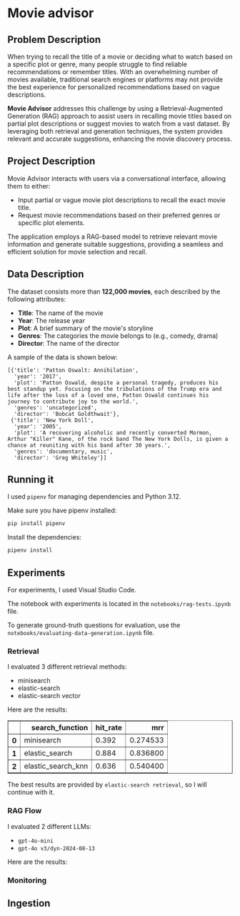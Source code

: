 # Movie advisor

## Problem Description

When trying to recall the title of a movie or deciding what to watch based on a specific plot or genre, many people struggle to find reliable recommendations or remember titles. With an overwhelming number of movies available, traditional search engines or platforms may not provide the best experience for personalized recommendations based on vague descriptions.

**Movie Advisor** addresses this challenge by using a Retrieval-Augmented Generation (RAG) approach to assist users in recalling movie titles based on partial plot descriptions or suggest movies to watch from a vast dataset. By leveraging both retrieval and generation techniques, the system provides relevant and accurate suggestions, enhancing the movie discovery process.

## Project Description
Movie Advisor interacts with users via a conversational interface, allowing them to either:

- Input partial or vague movie plot descriptions to recall the exact movie title.
- Request movie recommendations based on their preferred genres or specific plot elements.

The application employs a RAG-based model to retrieve relevant movie information and generate suitable suggestions, providing a seamless and efficient solution for movie selection and recall.

## Data Description

The dataset consists more than **122,000 movies**, each described by the following attributes:

- **Title**: The name of the movie
- **Year**: The release year
- **Plot**: A brief summary of the movie's storyline
- **Genres**: The categories the movie belongs to (e.g., comedy, drama)
- **Director**: The name of the director

A sample of the data is shown below:

```plaintext
[{'title': 'Patton Oswalt: Annihilation',
  'year': '2017',
  'plot': 'Patton Oswald, despite a personal tragedy, produces his best standup yet. Focusing on the tribulations of the Trump era and life after the loss of a loved one, Patton Oswald continues his journey to contribute joy to the world.',
  'genres': 'uncategorized',
  'director': 'Bobcat Goldthwait'},
 {'title': 'New York Doll',
  'year': '2005',
  'plot': 'A recovering alcoholic and recently converted Mormon, Arthur "Killer" Kane, of the rock band The New York Dolls, is given a chance at reuniting with his band after 30 years.',
  'genres': 'documentary, music',
  'director': 'Greg Whiteley'}]
```

## Running it

I used `pipenv` for managing dependencies and Python 3.12.

Make sure you have pipenv installed:

```bash
pip install pipenv
```
Install the dependencies:

```bash
pipenv install
```


## Experiments

For experiments, I used Visual Studio Code.

The notebook with experiments is located in the `notebooks/rag-tests.ipynb` file.

To generate ground-truth questions for evaluation, use the `notebooks/evaluating-data-generation.ipynb` file.

### Retrieval

I evaluated 3 different retrieval methods:

- minisearch
- elastic-search
- elastic-search vector

Here are the results:
<div>
<style scoped>
    .dataframe tbody tr th:only-of-type {
        vertical-align: middle;
    }

    .dataframe tbody tr th {
        vertical-align: top;
    }

    .dataframe thead th {
        text-align: right;
    }
</style>
<table border="1" class="dataframe">
  <thead>
    <tr style="text-align: right;">
      <th></th>
      <th>search_function</th>
      <th>hit_rate</th>
      <th>mrr</th>
    </tr>
  </thead>
  <tbody>
    <tr>
      <th>0</th>
      <td>minisearch</td>
      <td>0.392</td>
      <td>0.274533</td>
    </tr>
    <tr>
      <th>1</th>
      <td>elastic_search</td>
      <td>0.884</td>
      <td>0.836800</td>
    </tr>
    <tr>
      <th>2</th>
      <td>elastic_search_knn</td>
      <td>0.636</td>
      <td>0.540400</td>
    </tr>
  </tbody>
</table>
</div>

The best results are provided by `elastic-search retrieval`, so I will continue with it.

### RAG Flow
I evaluated 2 different LLMs:

- `gpt-4o-mini`
- `gpt-4o v3/dyn-2024-08-13`

Here are the results:

### Monitoring


## Ingestion

